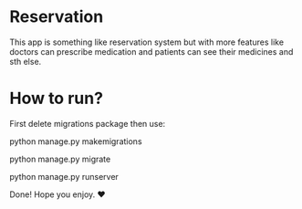 # Reservation
<p>This app is something like reservation system but with more features like doctors can prescribe medication and patients can see their medicines and sth else.</p>

# How to run?
<p>First delete migrations package then use:</p>
<p>python manage.py makemigrations</p>
<p>python manage.py migrate</p>
<p>python manage.py runserver</p>

Done! Hope you enjoy.
❤️
